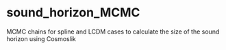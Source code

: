 # sound_horizon_MCMC
MCMC chains for spline and LCDM cases to calculate the size of the sound horizon using Cosmoslik
